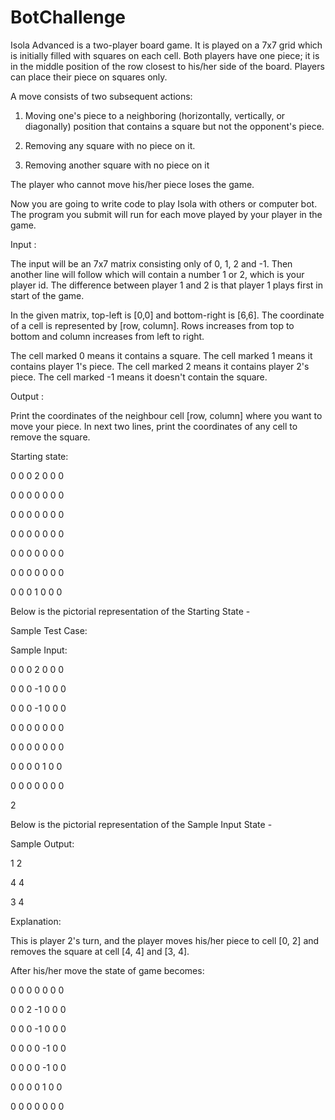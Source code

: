 # BotChallenge
Isola Advanced is a two-player board game. It is played on a 7x7 grid which is initially filled with squares on each cell. Both players have one piece; it is in the middle position of the row closest to his/her side of the board. Players can place their piece on squares only.



A move consists of two subsequent actions:

1. Moving one's piece to a neighboring (horizontally, vertically, or diagonally) position that contains a square but not the opponent's piece.

2. Removing any square with no piece on it.

3. Removing another square with no piece on it

The player who cannot move his/her piece loses the game.

Now you are going to write code to play Isola with others or computer bot. The program you submit will run for each move played by your player in the game.


Input :

The input will be an 7x7 matrix consisting only of 0, 1, 2 and -1. Then another line will follow which will contain a number 1 or 2, which is your player id. The difference between player 1 and 2 is that player 1 plays first in start of the game.

In the given matrix, top-left is [0,0] and bottom-right is [6,6]. The coordinate of a cell is represented by [row, column]. Rows increases from top to bottom and column increases from left to right.

The cell marked 0 means it contains a square. The cell marked 1 means it contains player 1's piece. The cell marked 2 means it contains player 2's piece. The cell marked -1 means it doesn't contain the square.


Output :

Print the coordinates of the neighbour cell [row, column] where you want to move your piece. In next two lines, print the coordinates of any cell to remove the square.

Starting state:

0 0 0 2 0 0 0

0 0 0 0 0 0 0

0 0 0 0 0 0 0

0 0 0 0 0 0 0

0 0 0 0 0 0 0

0 0 0 0 0 0 0

0 0 0 1 0 0 0

Below is the pictorial representation of the Starting State -



 

Sample Test Case:

Sample Input:

0 0 0 2 0 0 0

0 0 0 -1 0 0 0

0 0 0 -1 0 0 0

0 0 0 0 0 0 0

0 0 0 0 0 0 0

0 0 0 0 1 0 0

0 0 0 0 0 0 0

2

Below is the pictorial representation of the Sample Input State -



 

Sample Output:

1 2

4 4

3 4

Explanation:



This is player 2's turn, and the player moves his/her piece to cell [0, 2] and removes the square at cell [4, 4] and [3, 4].

After his/her move the state of game becomes:

0 0 0 0 0 0 0

0 0 2 -1 0 0 0

0 0 0 -1 0 0 0

0 0 0 0 -1 0 0

0 0 0 0 -1 0 0

0 0 0 0 1 0 0

0 0 0 0 0 0 0
